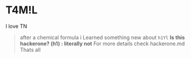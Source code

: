 # T4M!L
I love TN

>after a chemical formula  i Learned something new about `h1Yl`
**Is this hackerone? (h1) : literally not**
For more details check hackerone.md
Thats all  
